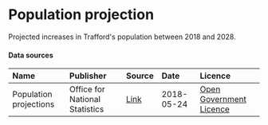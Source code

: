 # Population projection

Projected increases in Trafford's population between 2018 and 2028.

#### Data sources

| Name          | Publisher     | Source        | Date          | Licence       |
| :------------- | :------------- | :------------- | :------------- | :------------- |
| Population projections | Office for National Statistics | [Link](https://www.nomisweb.co.uk/query/construct/summary.asp?mode=construct&version=0&dataset=2006) | 2018-05-24 | [Open Government Licence](http://www.nationalarchives.gov.uk/doc/open-government-licence/version/3/) |
